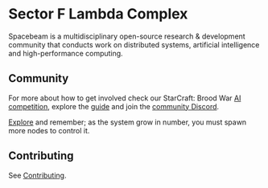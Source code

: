 # Sector F Lambda Complex

Spacebeam is a multidisciplinary open-source research & development community that conducts work on distributed systems, artificial intelligence and high-performance computing.

## Community
For more about how to get involved check our StarCraft: Brood War [AI competition](https://torchup.org), explore the [guide](https://github.com/spacebeam/guide/wiki) and join the [community Discord](https://discord.com/invite/SFpVE5Z).

[Explore](https://github.com/spacebeam) and remember; as the system grow in number, you must spawn more nodes to control it.

## Contributing

See [Contributing](CONTRIBUTING.md).

